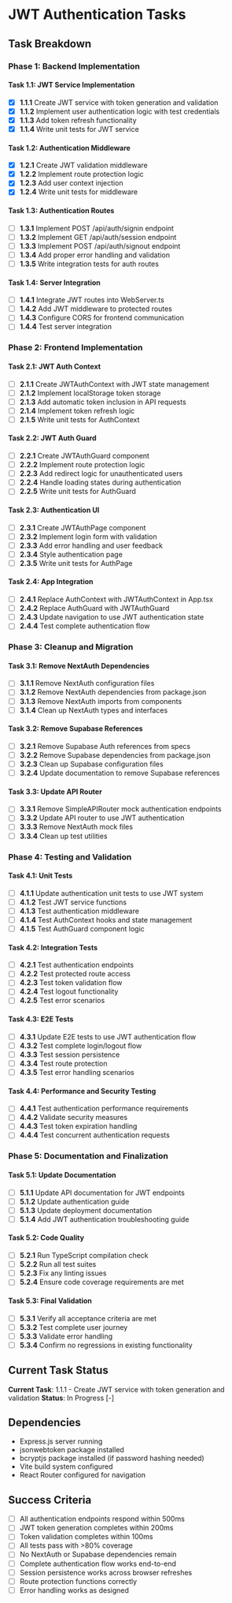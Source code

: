 # JWT Authentication Tasks

## Task Breakdown

### Phase 1: Backend Implementation

#### Task 1.1: JWT Service Implementation
- [x] **1.1.1** Create JWT service with token generation and validation
- [x] **1.1.2** Implement user authentication logic with test credentials
- [x] **1.1.3** Add token refresh functionality
- [x] **1.1.4** Write unit tests for JWT service

#### Task 1.2: Authentication Middleware
- [x] **1.2.1** Create JWT validation middleware
- [x] **1.2.2** Implement route protection logic
- [x] **1.2.3** Add user context injection
- [x] **1.2.4** Write unit tests for middleware

#### Task 1.3: Authentication Routes
- [ ] **1.3.1** Implement POST /api/auth/signin endpoint
- [ ] **1.3.2** Implement GET /api/auth/session endpoint
- [ ] **1.3.3** Implement POST /api/auth/signout endpoint
- [ ] **1.3.4** Add proper error handling and validation
- [ ] **1.3.5** Write integration tests for auth routes

#### Task 1.4: Server Integration
- [ ] **1.4.1** Integrate JWT routes into WebServer.ts
- [ ] **1.4.2** Add JWT middleware to protected routes
- [ ] **1.4.3** Configure CORS for frontend communication
- [ ] **1.4.4** Test server integration

### Phase 2: Frontend Implementation

#### Task 2.1: JWT Auth Context
- [ ] **2.1.1** Create JWTAuthContext with JWT state management
- [ ] **2.1.2** Implement localStorage token storage
- [ ] **2.1.3** Add automatic token inclusion in API requests
- [ ] **2.1.4** Implement token refresh logic
- [ ] **2.1.5** Write unit tests for AuthContext

#### Task 2.2: JWT Auth Guard
- [ ] **2.2.1** Create JWTAuthGuard component
- [ ] **2.2.2** Implement route protection logic
- [ ] **2.2.3** Add redirect logic for unauthenticated users
- [ ] **2.2.4** Handle loading states during authentication
- [ ] **2.2.5** Write unit tests for AuthGuard

#### Task 2.3: Authentication UI
- [ ] **2.3.1** Create JWTAuthPage component
- [ ] **2.3.2** Implement login form with validation
- [ ] **2.3.3** Add error handling and user feedback
- [ ] **2.3.4** Style authentication page
- [ ] **2.3.5** Write unit tests for AuthPage

#### Task 2.4: App Integration
- [ ] **2.4.1** Replace AuthContext with JWTAuthContext in App.tsx
- [ ] **2.4.2** Replace AuthGuard with JWTAuthGuard
- [ ] **2.4.3** Update navigation to use JWT authentication state
- [ ] **2.4.4** Test complete authentication flow

### Phase 3: Cleanup and Migration

#### Task 3.1: Remove NextAuth Dependencies
- [ ] **3.1.1** Remove NextAuth configuration files
- [ ] **3.1.2** Remove NextAuth dependencies from package.json
- [ ] **3.1.3** Remove NextAuth imports from components
- [ ] **3.1.4** Clean up NextAuth types and interfaces

#### Task 3.2: Remove Supabase References
- [ ] **3.2.1** Remove Supabase Auth references from specs
- [ ] **3.2.2** Remove Supabase dependencies from package.json
- [ ] **3.2.3** Clean up Supabase configuration files
- [ ] **3.2.4** Update documentation to remove Supabase references

#### Task 3.3: Update API Router
- [ ] **3.3.1** Remove SimpleAPIRouter mock authentication endpoints
- [ ] **3.3.2** Update API router to use JWT authentication
- [ ] **3.3.3** Remove NextAuth mock files
- [ ] **3.3.4** Clean up test utilities

### Phase 4: Testing and Validation

#### Task 4.1: Unit Tests
- [ ] **4.1.1** Update authentication unit tests to use JWT system
- [ ] **4.1.2** Test JWT service functions
- [ ] **4.1.3** Test authentication middleware
- [ ] **4.1.4** Test AuthContext hooks and state management
- [ ] **4.1.5** Test AuthGuard component logic

#### Task 4.2: Integration Tests
- [ ] **4.2.1** Test authentication endpoints
- [ ] **4.2.2** Test protected route access
- [ ] **4.2.3** Test token validation flow
- [ ] **4.2.4** Test logout functionality
- [ ] **4.2.5** Test error scenarios

#### Task 4.3: E2E Tests
- [ ] **4.3.1** Update E2E tests to use JWT authentication flow
- [ ] **4.3.2** Test complete login/logout flow
- [ ] **4.3.3** Test session persistence
- [ ] **4.3.4** Test route protection
- [ ] **4.3.5** Test error handling scenarios

#### Task 4.4: Performance and Security Testing
- [ ] **4.4.1** Test authentication performance requirements
- [ ] **4.4.2** Validate security measures
- [ ] **4.4.3** Test token expiration handling
- [ ] **4.4.4** Test concurrent authentication requests

### Phase 5: Documentation and Finalization

#### Task 5.1: Update Documentation
- [ ] **5.1.1** Update API documentation for JWT endpoints
- [ ] **5.1.2** Update authentication guide
- [ ] **5.1.3** Update deployment documentation
- [ ] **5.1.4** Add JWT authentication troubleshooting guide

#### Task 5.2: Code Quality
- [ ] **5.2.1** Run TypeScript compilation check
- [ ] **5.2.2** Run all test suites
- [ ] **5.2.3** Fix any linting issues
- [ ] **5.2.4** Ensure code coverage requirements are met

#### Task 5.3: Final Validation
- [ ] **5.3.1** Verify all acceptance criteria are met
- [ ] **5.3.2** Test complete user journey
- [ ] **5.3.3** Validate error handling
- [ ] **5.3.4** Confirm no regressions in existing functionality

## Current Task Status

**Current Task**: 1.1.1 - Create JWT service with token generation and validation
**Status**: In Progress [-]

## Dependencies

- Express.js server running
- jsonwebtoken package installed
- bcryptjs package installed (if password hashing needed)
- Vite build system configured
- React Router configured for navigation

## Success Criteria

- [ ] All authentication endpoints respond within 500ms
- [ ] JWT token generation completes within 200ms
- [ ] Token validation completes within 100ms
- [ ] All tests pass with >80% coverage
- [ ] No NextAuth or Supabase dependencies remain
- [ ] Complete authentication flow works end-to-end
- [ ] Session persistence works across browser refreshes
- [ ] Route protection functions correctly
- [ ] Error handling works as designed 